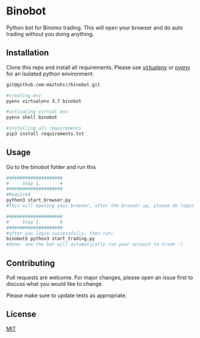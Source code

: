 # Binobot

Python bot for Binomo trading. This will open your browser and do auto trading without you doing anything.

## Installation

Clone this repo and install all requirements.
Please use [virtualenv](https://virtualenv.pypa.io/en/latest/) or [pyenv](https://github.com/pyenv/pyenv) for an isolated python environment. 

```bash
git@github.com:maztohir/binobot.git

#creating env
pyenv virtualenv 3.7 binobot

#activating virtual env
pyenv shell binobot

#installing all requirements
pip3 install requirements.txt
```

## Usage
Go to the binobot folder and run this

```bash
#####################
#     Step 1.       #
#####################
#Required
python3 start_browser.py
#This will opening your browser, after the browser up, please do login to binomo page

#####################
#     Step 2.       #
#####################
#after you login successfully, then run:
binobot$ python3 start_trading.py
#done. see the bot will automatically run your account to trade :)
```

## Contributing
Pull requests are welcome. For major changes, please open an issue first to discuss what you would like to change.

Please make sure to update tests as appropriate.

## License
[MIT](https://choosealicense.com/licenses/mit/)